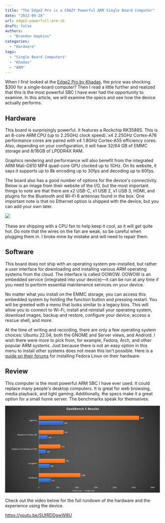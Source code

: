 ```yaml
---
title: "The Edge2 Pro is a CRAZY Powerful ARM Single Board Computer"
date: "2022-09-28"
url: edge2-powerfull-arm-sb
draft: false
authors:
  - "Brandon Hopkins"
categories:
  - "Hardware"
tags:
  - "Single Board Computers"
  - "Khadas"
  - "ARM"
---
```


When I first looked at the [Edge2 Pro by Khadas](https://www.khadas.com/edge2?ref=techhut.tv), the price was shocking. $300 for a single-board computer? Then I read a little further and realized that this is the most powerful SBC I have ever had the opportunity to examine. In this article, we will examine the specs and see how the device actually performs.

## Hardware

This board is surprisingly powerful. It features a Rockchip RK3588S. This is an 8-core ARM CPU (up to 2.25GHz clock speed). x4 2.25GHz Cortex-A76 performance cores are paired with x4 1.8GHz Cortex-A55 efficiency cores. Also, depending on your configuration, it will have 32/64 GB of EMMC storage and 8/16GB of LPDDR4X RAM.

Graphics rendering and performance will also benefit from the integrated ARM Mali-G610 MP4 quad-core GPU clocked up to 1GHz. On its website, it says it supports up to 8k encoding up to 30fps and decoding up to 60fps.

The board also has a good number of options for the device's connectivity. Below is an image from their website of the I/O, but the most important things to note are that there are x2 USB-C, x1 USB 2, x1 USB 3, HDMI, and plugins for the Bluetooth and Wi-Fi 6 antennas found in the box. One important note is that no Ethernet option is shipped with the device, but you can add your own later.

![](images/Edge2_Interfce-748x1024.webp)

These are shipping with a CPU fan to help keep it cool, as it will get quite hot. Do note that the wires on the fan are weak, so be careful when plugging them in. I broke mine by mistake and will need to repair them.

## Software

This board does not ship with an operating system pre-installed, but rather a user interface for downloading and installing various ARM operating systems from the cloud. The interface is called OOWOW. OOWOW is an embedded service (integrated into your device)—it can be run at any time if you need to perform essential maintenance services on your device.

No matter what you install on the EMMC storage, you can access this embedded system by holding the function button and pressing restart. You will be greeted with a menu that looks similar to a legacy bios. This will allow you to connect to Wi-Fi, install and reinstall your operating system, download images, backup and restore, configure your device, access a rescue shell, and more.

At the time of writing and recording, there are only a few operating system choices: Ubuntu 22.04, both the GNOME and Server views, and Android. I wish there were more to pick from, for example, Fedora, Arch, and other popular ARM systems. Just because there is not an easy option in this menu to install other systems does not mean this isn't possible. Here is a [guide on their forums](https://forum.khadas.com/t/how-to-install-fedora-linux-for-any-khadas-sbc/13323?ref=techhut.tv) for installing Fedora Linux on their hardware.

## Review

This computer is the most powerful ARM SBC I have ever used. It could replace many people's desktop computers. It is great for web browsing, media playback, and light gaming. Additionally, the specs make it a great option for a small home server. The benchmarks speak for themselves.

![](images/Slide1-1.png)

Check out the video below for the full rundown of the hardware and the experience using the device.

https://youtu.be/SUfRDDgwW8U
